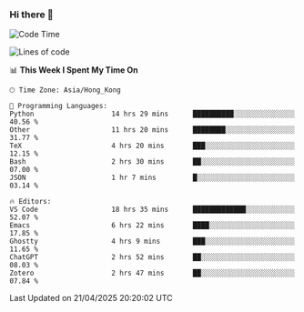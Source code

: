 ### Hi there 👋

<!--
**nicehiro/nicehiro** is a ✨ _special_ ✨ repository because its `README.md` (this file) appears on your GitHub profile.

Here are some ideas to get you started:

- 🔭 I’m currently working on ...
- 🌱 I’m currently learning ...
- 👯 I’m looking to collaborate on ...
- 🤔 I’m looking for help with ...
- 💬 Ask me about ...
- 📫 How to reach me: ...
- 😄 Pronouns: ...
- ⚡ Fun fact: ...
-->

<!--START_SECTION:waka-->
![Code Time](http://img.shields.io/badge/Code%20Time-558%20hrs%2037%20mins-blue)

![Lines of code](https://img.shields.io/badge/From%20Hello%20World%20I%27ve%20Written-1.7%20million%20lines%20of%20code-blue)

📊 **This Week I Spent My Time On** 

```text
🕑︎ Time Zone: Asia/Hong_Kong

💬 Programming Languages: 
Python                   14 hrs 29 mins      ██████████░░░░░░░░░░░░░░░   40.56 % 
Other                    11 hrs 20 mins      ████████░░░░░░░░░░░░░░░░░   31.77 % 
TeX                      4 hrs 20 mins       ███░░░░░░░░░░░░░░░░░░░░░░   12.15 % 
Bash                     2 hrs 30 mins       ██░░░░░░░░░░░░░░░░░░░░░░░   07.00 % 
JSON                     1 hr 7 mins         █░░░░░░░░░░░░░░░░░░░░░░░░   03.14 % 

🔥 Editors: 
VS Code                  18 hrs 35 mins      █████████████░░░░░░░░░░░░   52.07 % 
Emacs                    6 hrs 22 mins       ████░░░░░░░░░░░░░░░░░░░░░   17.85 % 
Ghostty                  4 hrs 9 mins        ███░░░░░░░░░░░░░░░░░░░░░░   11.65 % 
ChatGPT                  2 hrs 52 mins       ██░░░░░░░░░░░░░░░░░░░░░░░   08.03 % 
Zotero                   2 hrs 47 mins       ██░░░░░░░░░░░░░░░░░░░░░░░   07.84 % 
```


 Last Updated on 21/04/2025 20:20:02 UTC
<!--END_SECTION:waka-->
